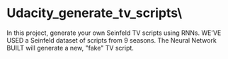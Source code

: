 # Udacity_generate_tv_scripts\
In this project, generate your own Seinfeld TV scripts using RNNs. WE'VE USED a Seinfeld dataset of scripts from 9 seasons. The Neural Network BUILT will generate a new, "fake" TV script.
